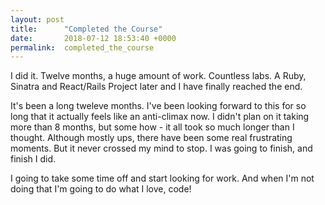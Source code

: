 ```yaml
---
layout: post
title:      "Completed the Course"
date:       2018-07-12 18:53:40 +0000
permalink:  completed_the_course
---
```


I did it.  Twelve months, a huge amount of work. Countless labs. A Ruby, Sinatra and React/Rails Project later and I have finally reached the end.

It's been a long tweleve months. I've been looking forward to this for so long that it actually feels like an anti-climax now. I didn't plan on it taking more than 8 months, but some how - it all took so much longer than I thought. Although mostly ups, there have been some real frustrating moments. But it never crossed my mind to stop. I was going to finish, and finish I did.

I going to take some time off and start looking for work. And when I'm not doing that I'm going to do what I love, code!

